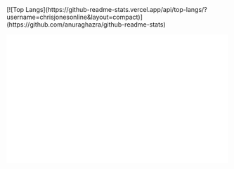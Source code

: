 <span style='display: inline-block;'>
[![Top Langs](https://github-readme-stats.vercel.app/api/top-langs/?username=chrisjonesonline&layout=compact)](https://github.com/anuraghazra/github-readme-stats)

![](https://raw.githubusercontent.com/chrisjonesonline/github-stats/master/generated/languages.svg)
</span>
